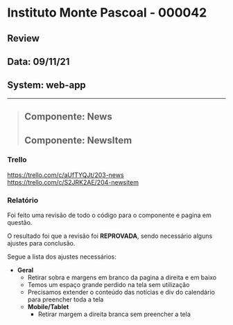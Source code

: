 # Instituto Monte Pascoal - 000042

## **Review**
## Data: 09/11/21
## System: web-app

***

> ## Componente: News
> ## Componente: NewsItem

### Trello
https://trello.com/c/aUfTYQJt/203-news  
https://trello.com/c/S2JRK2AE/204-newsitem  

### Relatório  
Foi feito uma revisão de todo o código para o componente e pagina em questão.  

<!-- O resultado foi que o componente foi **APROVADO** e o mesmo será movido para "Revisão Aprovada* e entrará em produção no proximo deploy.   -->

O resultado foi que a revisão foi **REPROVADA**, sendo necessário alguns ajustes para conclusão.

Segue a lista dos ajustes necessários:

- **Geral**
  - Retirar sobra e margens em branco da pagina a direita e em baixo   
  - Temos um espaço grande perdido na tela sem utilização
  - Precisamos extender o conteúdo das notícias e div do calendário para preencher toda a tela  
  - **Mobile/Tablet**
    - Retirar margem a direita branca sem preencher a tela
